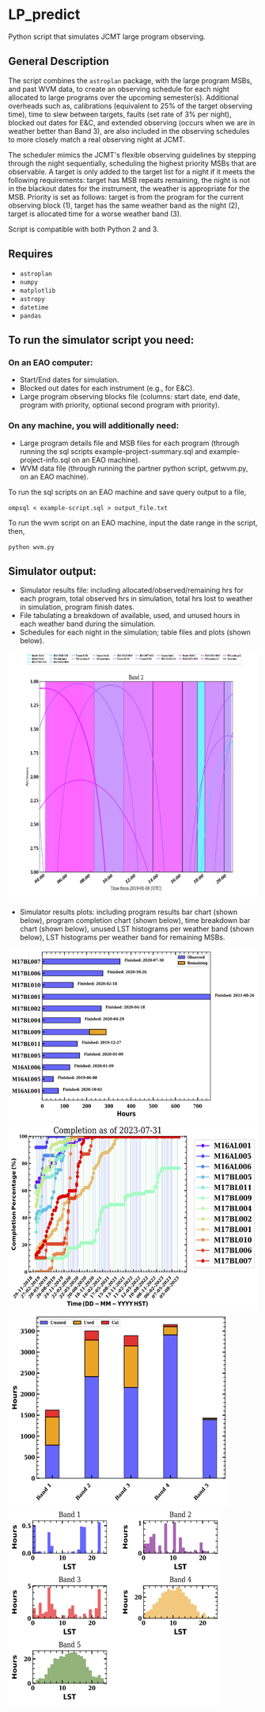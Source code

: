 # LP_predict
Python script that simulates JCMT large program observing.

## General Description
The script combines the `astroplan` package, with the large program MSBs, and past WVM data, to create an observing schedule for each night allocated to large programs over the upcoming semester(s). Additional overheads such as, calibrations (equivalent to 25\% of the target observing time), time to slew between targets, faults (set rate of 3% per night), blocked out dates for E\&C, and extended observing (occurs when we are in weather better than Band 3), are also included in the observing schedules to more closely match a real observing night at JCMT. 

The scheduler mimics the JCMT's flexible observing guidelines by stepping through the night sequentially, scheduling the highest priority MSBs that are observable. 
A target is only added to the target list for a night if it meets the following requirements: target has MSB repeats remaining, the night is not in the blackout dates for the instrument, the weather is appropriate for the MSB. 
Priority is set as follows: target is from the program for the current observing block (1), target has the same weather band as the night (2), target is allocated time for a worse weather band (3).

Script is compatible with both Python 2 and 3.


## Requires
* `astroplan`
* `numpy`
* `matplotlib`
* `astropy`
* `datetime`
* `pandas`

## To run the simulator script you need:

### On an EAO computer: 

* Start/End dates for simulation.
* Blocked out dates for each instrument (e.g., for E\&C).
* Large program observing blocks file (columns: start date, end date, program with priority, optional second program with priority).

### On any machine, you will additionally need: 

* Large program details file and MSB files for each program (through running the sql scripts example-project-summary.sql and  example-project-info.sql on an EAO machine).
* WVM data file (through running the partner python script, getwvm.py, on an EAO machine).

To run the sql scripts on an EAO machine and save query output to a file,

`ompsql < example-script.sql > output_file.txt`

To run the wvm script on an EAO machine, input the date range in the script, then,

`python wvm.py`

## Simulator output:

* Simulator results file: including allocated/observed/remaining hrs for each program, total observed hrs in simulation, total hrs lost to weather in simulation, program finish dates.
* File tabulating a breakdown of available, used, and unused hours in each weather band during the simulation.
* Schedules for each night in the simulation; table files and plots (shown below).

<img src="docs/201917.png" width="750" height="500" title='Example Schedule of a Band 2 Night'>

*  Simulator results plots: including program results bar chart (shown below), program completion chart (shown below), time breakdown bar chart (shown below), unused LST histograms per weather band (shown below), LST histograms per weather band for remaining MSBs.

<img src="docs/prog_results.png" width="583" height="350" title='Program Results'>
<img src="docs/prog_completion.png" width="573" height="380" title='Program Completion'>
<img src="docs/unused_bar.png" width="446" height="390" title='Time Breakdown'>
<img src="docs/unused_RA.png" width="430" height="400" title='Unused LST'>
